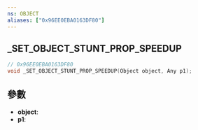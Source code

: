```yaml
---
ns: OBJECT
aliases: ["0x96EE0EBA0163DF80"]
---
```

## _SET_OBJECT_STUNT_PROP_SPEEDUP

```c
// 0x96EE0EBA0163DF80
void _SET_OBJECT_STUNT_PROP_SPEEDUP(Object object, Any p1);
```

## 參數
* **object**: 
* **p1**: 

